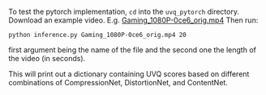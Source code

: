 To test the pytorch implementation, `cd` into the `uvq_pytorch` directory.
Download an example video. E.g. [Gaming_1080P-0ce6_orig.mp4](https://storage.googleapis.com/ugc-dataset/vp9_compressed_videos/Gaming_1080P-0ce6_orig.mp4)
Then run:
```
python inference.py Gaming_1080P-0ce6_orig.mp4 20
```
first argument being the name of the file and the second one the length of the video (in seconds).

This will print out a dictionary containing UVQ scores based on different combinations of CompressionNet, DistortionNet, and ContentNet.
